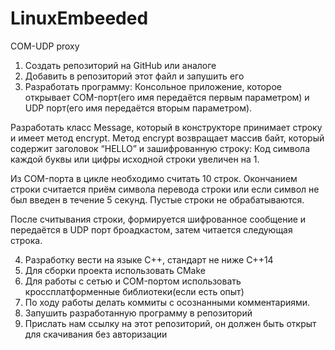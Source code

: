 # LinuxEmbeeded
COM-UDP proxy

1) Создать репозиторий на GitHub или аналоге
2) Добавить в репозиторий этот файл и запушить его
3) Разработать программу:
Консольное приложение, которое открывает COM-порт(его имя передаётся первым параметром)
и UDP порт(его имя передаётся вторым параметром).

Разработать класс Message, который в конструкторе принимает строку и имеет метод encrypt.
Метод encrypt возвращает массив байт, который содержит заголовок “HELLO” и зашифрованную строку:
Код символа каждой буквы или цифры исходной строки увеличен на 1.

Из COM-порта в цикле необходимо считать 10 строк.
Окончанием строки считается приём символа перевода строки или если символ не был введен в течение 5 секунд.
Пустые строки не обрабатываются.

После считывания строки, формируется шифрованное сообщение и передаётся в UDP порт броадкастом, затем читается следующая строка.

4) Разработку вести на языке С++, стандарт не ниже С++14
5) Для сборки проекта использовать CMake
6) Для работы с сетью и СОM-портом использовать кроссплатформенные библиотеки(если есть опыт)
7) По ходу работы делать коммиты с осознанными комментариями.
8) Запушить разработанную программу в репозиторий
9) Прислать нам ссылку на этот репозиторий, он должен быть открыт для скачивания без авторизации

